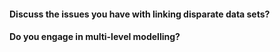 
#### Discuss the issues you have with linking disparate data sets?

#### Do you engage in multi-level modelling? 
